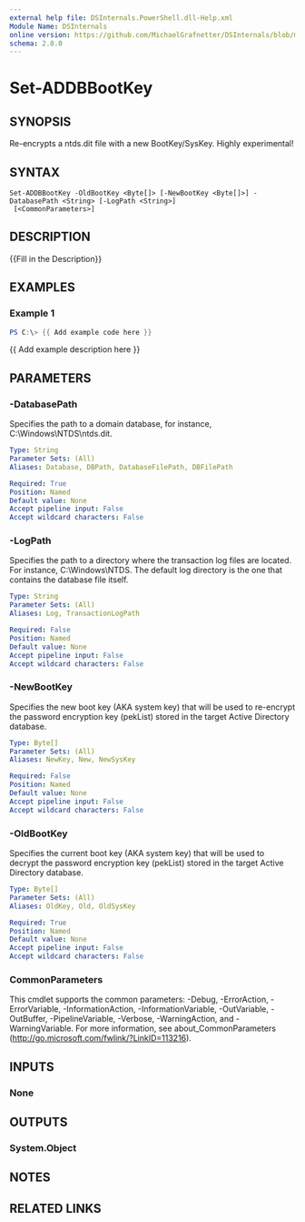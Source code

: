 ```yaml
---
external help file: DSInternals.PowerShell.dll-Help.xml
Module Name: DSInternals
online version: https://github.com/MichaelGrafnetter/DSInternals/blob/master/Documentation/PowerShell/Set-ADDBBootKey.md
schema: 2.0.0
---
```


# Set-ADDBBootKey

## SYNOPSIS
Re-encrypts a ntds.dit file with a new BootKey/SysKey. Highly experimental!

## SYNTAX

```
Set-ADDBBootKey -OldBootKey <Byte[]> [-NewBootKey <Byte[]>] -DatabasePath <String> [-LogPath <String>]
 [<CommonParameters>]
```

## DESCRIPTION
{{Fill in the Description}}

## EXAMPLES

### Example 1
```powershell
PS C:\> {{ Add example code here }}
```

{{ Add example description here }}

## PARAMETERS

### -DatabasePath
Specifies the path to a domain database, for instance, C:\Windows\NTDS\ntds.dit.

```yaml
Type: String
Parameter Sets: (All)
Aliases: Database, DBPath, DatabaseFilePath, DBFilePath

Required: True
Position: Named
Default value: None
Accept pipeline input: False
Accept wildcard characters: False
```

### -LogPath
Specifies the path to a directory where the transaction log files are located. For instance, C:\Windows\NTDS. The default log directory is the one that contains the database file itself.

```yaml
Type: String
Parameter Sets: (All)
Aliases: Log, TransactionLogPath

Required: False
Position: Named
Default value: None
Accept pipeline input: False
Accept wildcard characters: False
```

### -NewBootKey
Specifies the new boot key (AKA system key) that will be used to re-encrypt the password encryption key (pekList) stored in the target Active Directory database.

```yaml
Type: Byte[]
Parameter Sets: (All)
Aliases: NewKey, New, NewSysKey

Required: False
Position: Named
Default value: None
Accept pipeline input: False
Accept wildcard characters: False
```

### -OldBootKey
Specifies the current boot key (AKA system key) that will be used to decrypt the password encryption key (pekList) stored in the target Active Directory database.

```yaml
Type: Byte[]
Parameter Sets: (All)
Aliases: OldKey, Old, OldSysKey

Required: True
Position: Named
Default value: None
Accept pipeline input: False
Accept wildcard characters: False
```

### CommonParameters
This cmdlet supports the common parameters: -Debug, -ErrorAction, -ErrorVariable, -InformationAction, -InformationVariable, -OutVariable, -OutBuffer, -PipelineVariable, -Verbose, -WarningAction, and -WarningVariable. For more information, see about_CommonParameters (http://go.microsoft.com/fwlink/?LinkID=113216).

## INPUTS

### None
## OUTPUTS

### System.Object
## NOTES

## RELATED LINKS
